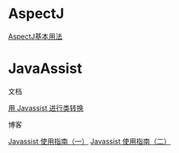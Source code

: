 # AspectJ

[AspectJ基本用法](https://www.jianshu.com/p/27b997677149)

# JavaAssist

文档

[用 Javassist 进行类转换](https://www.ibm.com/developerworks/cn/java/j-dyn0916/index.html)

博客

[Javassist 使用指南（一）](https://www.jianshu.com/p/43424242846b)
[Javassist 使用指南（二）](https://www.jianshu.com/p/b9b3ff0e1bf8)